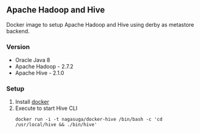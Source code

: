 ## Apache Hadoop and Hive

Docker image to setup Apache Hadoop and Hive using derby as metastore backend.


### Version

* Oracle Java 8
* Apache Hadoop - 2.7.2
* Apache Hive - 2.1.0


### Setup

1. Install [docker](https://docs.docker.com/docker-for-mac/)
2. Execute to start Hive CLI
    ```
    docker run -i -t nagasuga/docker-hive /bin/bash -c 'cd /usr/local/hive && ./bin/hive'
    ```
